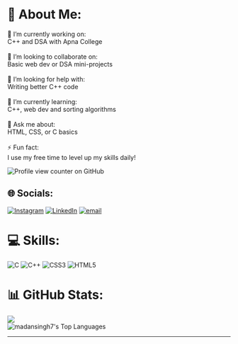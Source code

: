 # 💫 About Me:
🔭 I’m currently working on:<br>C++ and DSA with Apna College<br><br>🤝 I’m looking to collaborate on:<br>Basic web dev or DSA mini-projects<br><br>💛 I’m looking for help with:<br>Writing better C++ code<br><br>🌱 I’m currently learning:<br>C++, web dev and sorting algorithms<br><br>💬 Ask me about:<br>HTML, CSS, or C basics<br><br>⚡ Fun fact:<br>I use my free time to level up my skills daily!

![Profile view counter on GitHub](https://komarev.com/ghpvc/?username=madansingh7)
## 🌐 Socials:
[![Instagram](https://img.shields.io/badge/Instagram-%23E4405F.svg?logo=Instagram&logoColor=white)](https://instagram.com/madanraj_07) [![LinkedIn](https://img.shields.io/badge/LinkedIn-%230077B5.svg?logo=linkedin&logoColor=white)](https://linkedin.com/in/madansingh7) [![email](https://img.shields.io/badge/Email-D14836?logo=gmail&logoColor=white)](mailto:madansingh7@yahoo.com) 

# 💻 Skills:
![C](https://img.shields.io/badge/c-%2300599C.svg?style=plastic&logo=c&logoColor=white) ![C++](https://img.shields.io/badge/c++-%2300599C.svg?style=plastic&logo=c%2B%2B&logoColor=white) ![CSS3](https://img.shields.io/badge/css3-%231572B6.svg?style=plastic&logo=css3&logoColor=white) ![HTML5](https://img.shields.io/badge/html5-%23E34F26.svg?style=plastic&logo=html5&logoColor=white)
# 📊 GitHub Stats:
![](https://nirzak-streak-stats.vercel.app/?user=madansingh7&theme=dark&hide_border=true)<br/>
![madansingh7's Top Languages](https://github-readme-stats.vercel.app/api/top-langs/?username=madansingh7&theme=monokai&show_icons=true&hide_border=true&layout=compact)

---
